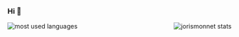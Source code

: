 ### Hi 👋

<img align="center" src="https://github-readme-stats.vercel.app/api/top-langs/?username=jorismonnet&layout=compact&langs_count=15" alt="most used languages" />
<img align="right" src="https://github-readme-stats.vercel.app/api?username=jorismonnet&show_icons=true" alt="jorismonnet stats" />

